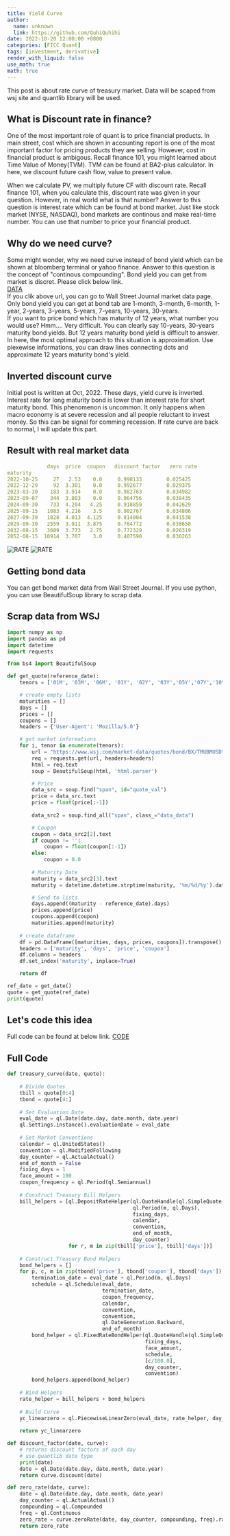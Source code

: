```yaml
---
title: Yield Curve
author:
  name: unknown
  link: https://github.com/QuhiQuhihi
date: 2022-10-20 12:00:00 +0800
categories: [FICC Quant]
tags: [investment, derivative]
render_with_liquid: false
use_math: true
math: true
---
```


This post is about rate curve of treasury market. Data will be scaped from wsj site and quantlib library will be used.

## What is Discount rate in finance?
One of the most important role of quant is to price financial products. In main street, cost which are shown in accounting report is one of the most important factor for pricing products they are selling. However, cost in financial product is ambigous. Recall finance 101, you might learned about Time Value of Money(TVM). TVM can be found at BA2-plus calculator. In here, we discount future cash flow, value to present value.   

When we calculate PV, we multiply future CF with discount rate. Recall finance 101, when you calculate this, discount rate was given in your question. However, in real world what is that number?  Answer to this question is interest rate which can be found at bond market. Just like stock market (NYSE, NASDAQ), bond markets are continous and make real-time number. You can use that number to price your financial product.

## Why do we need curve?
Some might wonder, why we need curve instead of bond yield which can be shown at bloomberg terminal or yahoo finance. Answer to this question is the concept of "continous compounding". Bond yield you can get from market is discret. Please click below link.   
[DATA](https://www.wsj.com/market-data)   
If you clik above url, you can go to Wall Street Journal market data page. Only bond yield you can get at bond tab are 1-month, 3-month, 6-month, 1-year, 2-years, 3-years, 5-years, 7-years, 10-years, 30-years.   
If you want to price bond which has maturity of 12 years, what number you would use? Hmm.... Very difficult. You can clearly say 10-years, 30-years maturity bond yields. But 12 years maturity bond yield is difficult to answer. In here, the most optimal approach to this situation is approximation. Use piexewise informations, you can draw lines connecting dots and approximate 12 years maturity bond's yield.

## Inverted discount curve
Initial post is written at Oct, 2022. These days, yield curve is inverted. Interest rate for long maturity bond is lower than interest rate for short maturity bond. This phenomenon is uncommon. It only happens when macro economy is at severe recession and all people reluctant to invest money. So this can be signal for comming recession. If rate curve are back to normal, I will update this part.

## Result with real market data

```yaml
             days  price  coupon   discount factor   zero rate
maturity                       
2022-10-25     27   2.53    0.0     0.998133        0.025425
2022-12-29     92  3.301    0.0     0.992677        0.029375
2023-03-30    183  3.914    0.0     0.982763        0.034982
2023-09-07    344  3.803    0.0     0.964756        0.038435
2024-09-30    733  4.204   4.25     0.918859        0.042629
2025-09-15   1083  4.216    3.5     0.902767        0.034806
2027-09-30   1828  4.013  4.125     0.814004        0.041538
2029-09-30   2559  3.911  3.875     0.764772        0.038650
2032-08-15   3609  3.773   2.75     0.772329        0.026319
2052-08-15  10914  3.707    3.0     0.407590        0.030263
```

![RATE](/assets/img/post_image/FICC/yield_curve/discount_curve.png)
![RATE](/assets/img/post_image/FICC/yield_curve/zero_curve.png)


## Getting bond data
You can get  bond market data from Wall Street Journal. If you use python, you can use BeautifulSoup library to scrap data.

## Scrap data from WSJ
```python
import numpy as np
import pandas as pd
import datetime
import requests

from bs4 import BeautifulSoup

def get_quote(reference_date):
    tenors = ['01M', '03M', '06M', '01Y', '02Y', '03Y','05Y','07Y','10Y','30Y']

    # create empty lists
    maturities = []
    days = []
    prices = []
    coupons = []
    headers = {'User-Agent': 'Mozilla/5.0'}

    # get market informations
    for i, tenor in enumerate(tenors):
        url = "https://www.wsj.com/market-data/quotes/bond/BX/TMUBMUSD"+tenor+"?mod=md_bond_overview_quote"
        req = requests.get(url, headers=headers)
        html = req.text
        soup = BeautifulSoup(html, 'html.parser')

        # Price 
        data_src = soup.find("span", id="quote_val") 
        price = data_src.text
        price = float(price[:-1])
    
        data_src2 = soup.find_all("span", class_="data_data")

        # Coupon
        coupon = data_src2[2].text
        if coupon != '':
            coupon = float(coupon[:-1])
        else:
            coupon = 0.0
        
        # Maturity Date
        maturity = data_src2[3].text
        maturity = datetime.datetime.strptime(maturity, '%m/%d/%y').date()

        # Send to lists
        days.append((maturity - reference_date).days)
        prices.append(price)
        coupons.append(coupon)
        maturities.append(maturity)
    
    # create dataframe
    df = pd.DataFrame([maturities, days, prices, coupons]).transpose()
    headers = ['maturity', 'days', 'price', 'coupon']
    df.columns = headers
    df.set_index('maturity', inplace=True)

    return df

ref_date = get_date()
quote = get_quote(ref_date)
print(quote)
```

## Let's code this idea
Full code can be found at below link.
[CODE](https://github.com/QuhiQuhihi/project_FICC_Quant/blob/main/2_yield_curve.ipynb)

## Full Code
```python
def treasury_curve(date, quote):
    
    # Divide Quotes
    tbill = quote[0:4]
    tbond = quote[4:]
    
    # Set Evaluation Date
    eval_date = ql.Date(date.day, date.month, date.year)
    ql.Settings.instance().evaluationDate = eval_date
    
    # Set Market Conventions
    calendar = ql.UnitedStates()
    convention = ql.ModifiedFollowing
    day_counter = ql.ActualActual()
    end_of_month = False
    fixing_days = 1
    face_amount = 100
    coupon_frequency = ql.Period(ql.Semiannual)
    
    # Construct Treasury Bill Helpers
    bill_helpers = [ql.DepositRateHelper(ql.QuoteHandle(ql.SimpleQuote(r/100.0)),
                                         ql.Period(m, ql.Days),
                                         fixing_days,
                                         calendar,
                                         convention,
                                         end_of_month,
                                         day_counter)
                    for r, m in zip(tbill['price'], tbill['days'])]
    
    # Construct Treasury Bond Helpers
    bond_helpers = []
    for p, c, m in zip(tbond['price'], tbond['coupon'], tbond['days']):
        termination_date = eval_date + ql.Period(m, ql.Days)
        schedule = ql.Schedule(eval_date,
                               termination_date,
                               coupon_frequency,
                               calendar,
                               convention,
                               convention,
                               ql.DateGeneration.Backward,
                               end_of_month)
        bond_helper = ql.FixedRateBondHelper(ql.QuoteHandle(ql.SimpleQuote(100)),
                                             fixing_days,
                                             face_amount,
                                             schedule,
                                             [c/100.0],
                                             day_counter,
                                             convention)
        bond_helpers.append(bond_helper)
    
    # Bind Helpers
    rate_helper = bill_helpers + bond_helpers
    
    # Build Curve
    yc_linearzero = ql.PiecewiseLinearZero(eval_date, rate_helper, day_counter)
    
    return yc_linearzero

def discount_factor(date, curve):
    # returns discount factors of each day
    # use quantlib date type
    print(date)
    date = ql.Date(date.day, date.month, date.year)
    return curve.discount(date)

def zero_rate(date, curve):
    date = ql.Date(date.day, date.month, date.year)
    day_counter = ql.ActualActual()
    compounding = ql.Compounded
    freq = ql.Continuous
    zero_rate = curve.zeroRate(date, day_counter, compounding, freq).rate()
    return zero_rate

```


